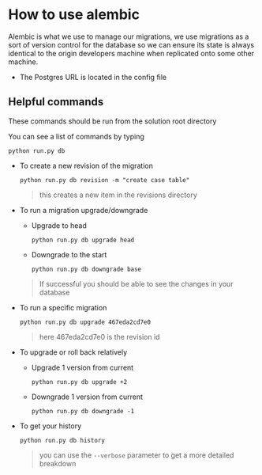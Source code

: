 # How to use alembic

Alembic is what we use to manage our migrations, we use migrations as a sort of version control for
the database so we can ensure its state is always identical to the origin developers machine
when replicated onto some other machine.

- The Postgres URL is located in the config file

## Helpful commands
These commands should be run from the solution root directory

You can see a list of commands by typing 
  ```
  python run.py db
  ```

- To create a new revision of the migration

  ```
  python run.py db revision -m "create case table"
  ```
  
  > this creates a new item in the revisions directory

- To run a migration upgrade/downgrade
  - Upgrade to head

    ```
    python run.py db upgrade head
    ```

  - Downgrade to the start

    ```
    python run.py db downgrade base
    ```

  > If successful you should be able to see the changes in your database

- To run a specific migration

  ```
  python run.py db upgrade 467eda2cd7e0
  ```
  > here 467eda2cd7e0 is the revision id

- To upgrade or roll back relatively

  - Upgrade 1 version from current

    ```
    python run.py db upgrade +2
    ```

  - Downgrade 1 version from current
  
    ```
    python run.py db downgrade -1
    ```

- To get your history

  ```
  python run.py db history
  ```
  
  > you can use the ```--verbose``` parameter to get a more detailed breakdown